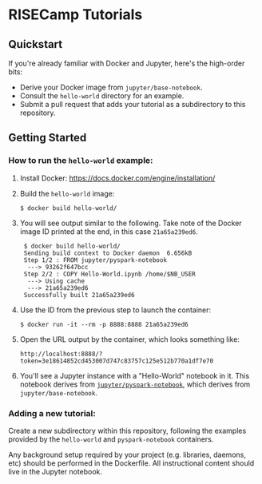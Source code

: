 # RISECamp Tutorials

## Quickstart

If you're already familiar with Docker and Jupyter, here's the high-order bits:

  * Derive your Docker image from `jupyter/base-notebook`.
  * Consult the `hello-world` directory for an example.
  * Submit a pull request that adds your tutorial as a subdirectory to this repository.


## Getting Started

### How to run the `hello-world` example:

1. Install Docker: https://docs.docker.com/engine/installation/

2. Build the `hello-world` image:
    ```
    $ docker build hello-world/
    ```

3. You will see output similar to the following. Take note of the Docker image
   ID printed at the end, in this case `21a65a239ed6`.

        $ docker build hello-world/
        Sending build context to Docker daemon  6.656kB
        Step 1/2 : FROM jupyter/pyspark-notebook
         ---> 93262f647bcc
        Step 2/2 : COPY Hello-World.ipynb /home/$NB_USER
         ---> Using cache
         ---> 21a65a239ed6
        Successfully built 21a65a239ed6

4. Use the ID from the previous step to launch the container:
    ```
    $ docker run -it --rm -p 8888:8888 21a65a239ed6
    ```

5. Open the URL output by the container, which looks something like:
    ```
    http://localhost:8888/?token=3e18614852cd453007d747c83757c125e512b770a1df7e70
    ```

6. You'll see a Jupyter instance with a "Hello-World" notebook in it. This
notebook derives from
[`jupyter/pyspark-notebook`](https://github.com/jupyter/docker-stacks/blob/master/pyspark-notebook/Dockerfile),
which derives from `jupyter/base-notebook`.

### Adding a new tutorial:

Create a new subdirectory within this repository, following the examples
provided by the `hello-world` and `pyspark-notebook` containers.

Any background setup required by your project (e.g. libraries, daemons, etc)
should be performed in the Dockerfile. All instructional content should live in
the Jupyter notebook.
